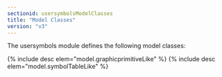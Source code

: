 ```yaml
---
sectionid: usersymbolsModelClasses
title: "Model Classes"
version: "v3"
---
```


The usersymbols module defines the following model classes:

{% include desc elem="model.graphicprimitiveLike" %} 
{% include desc elem="model.symbolTableLike" %} 

